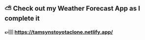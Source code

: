 ## ⛅ Check out my Weather Forecast App as I complete it

### 👉🏼 https://tamsynstoyotaclone.netlify.app/
